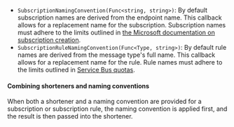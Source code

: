  * `SubscriptionNamingConvention(Func<string, string>)`: By default subscription names are derived from the endpoint name. This callback allows for a replacement name for the subscription. Subscription names must adhere to the limits outlined in [the Microsoft documentation on subscription creation](https://docs.microsoft.com/en-us/azure/service-bus-messaging/service-bus-quotas).
 * `SubscriptionRuleNamingConvention(Func<Type, string>)`: By default rule names are derived from the message type's full name. This callback allows for a replacement name for the rule. Rule names must adhere to the limits outlined in [Service Bus quotas](https://docs.microsoft.com/en-us/azure/service-bus-messaging/service-bus-quotas).

#### Combining shorteners and naming conventions

When both a shortener and a naming convention are provided for a subscription or subscription rule, the naming convention is applied first, and the result is then passed into the shortener.